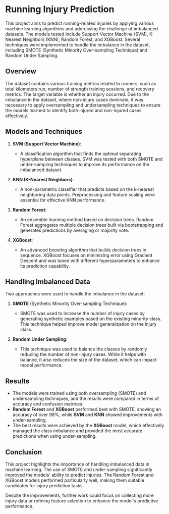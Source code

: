 # Running Injury Prediction

This project aims to predict running-related injuries by applying various machine learning algorithms and addressing the challenge of imbalanced datasets. The models tested include Support Vector Machine (SVM), K-Nearest Neighbors (KNN), Random Forest, and XGBoost. Several techniques were implemented to handle the imbalance in the dataset, including SMOTE (Synthetic Minority Over-sampling Technique) and Random Under Sampling.

## Overview

The dataset contains various training metrics related to runners, such as total kilometers run, number of strength training sessions, and recovery metrics. The target variable is whether an injury occurred. Due to the imbalance in the dataset, where non-injury cases dominate, it was necessary to apply oversampling and undersampling techniques to ensure the models learned to identify both injured and non-injured cases effectively.

## Models and Techniques

1. **SVM (Support Vector Machine)**:
   - A classification algorithm that finds the optimal separating hyperplane between classes. SVM was tested with both SMOTE and under-sampling techniques to improve its performance on the imbalanced dataset.
   
2. **KNN (K-Nearest Neighbors)**:
   - A non-parametric classifier that predicts based on the k-nearest neighboring data points. Preprocessing and feature scaling were essential for effective KNN performance.

3. **Random Forest**:
   - An ensemble learning method based on decision trees. Random Forest aggregates multiple decision trees built via bootstrapping and generates predictions by averaging or majority vote.

4. **XGBoost**:
   - An advanced boosting algorithm that builds decision trees in sequence. XGBoost focuses on minimizing error using Gradient Descent and was tuned with different hyperparameters to enhance its prediction capability.

## Handling Imbalanced Data

Two approaches were used to handle the imbalance in the dataset:

1. **SMOTE** (Synthetic Minority Over-sampling Technique):
   - SMOTE was used to increase the number of injury cases by generating synthetic examples based on the existing minority class. This technique helped improve model generalization on the injury class.
   
2. **Random Under Sampling**:
   - This technique was used to balance the classes by randomly reducing the number of non-injury cases. While it helps with balance, it also reduces the size of the dataset, which can impact model performance.

## Results

- The models were trained using both oversampling (SMOTE) and undersampling techniques, and the results were compared in terms of accuracy and confusion matrices.
- **Random Forest** and **XGBoost** performed best with SMOTE, showing an accuracy of over 98%, while **SVM** and **KNN** showed improvements with under-sampling.
- The best results were achieved by the **XGBoost** model, which effectively managed the class imbalance and provided the most accurate predictions when using under-sampling.

## Conclusion

This project highlights the importance of handling imbalanced data in machine learning. The use of SMOTE and under-sampling significantly improved the models' ability to predict injuries. The Random Forest and XGBoost models performed particularly well, making them suitable candidates for injury prediction tasks.

Despite the improvements, further work could focus on collecting more injury data or refining feature selection to enhance the model's predictive performance.

